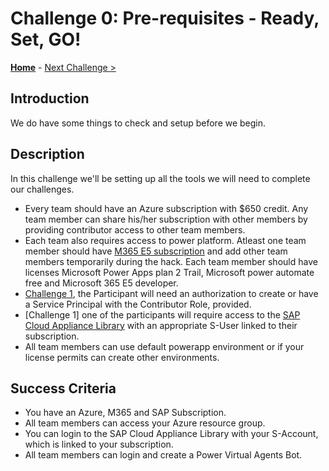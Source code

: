 # Challenge 0: Pre-requisites - Ready, Set, GO! 

**[Home](../README.md)** - [Next Challenge >](./01-SAP-Auto-Deployment.md)

## Introduction

We do have some things to check and setup before we begin.  

## Description

In this challenge we'll be setting up all the tools we will need to complete our challenges.

- Every team should have an Azure subscription with $650 credit. Any team member can share his/her subscription with other members by providing contributor access to other team members.
- Each team also requires access to power platform. Atleast one team member should have [M365 E5 subscription](https://go.microsoft.com/fwlink/p/?LinkID=698279)  and add other team members temporarily during the hack. Each team member should have licenses Microsoft Power Apps plan 2 Trail, Microsoft power automate free and Microsoft 365 E5 developer.
- [Challenge 1](./01-SAP-Auto-Deployment.md), the Participant will need an authorization to create or have a Service Principal with the Contributor Role, provided. 
- [Challenge 1] one of the participants will require access to the [SAP Cloud Appliance Library](https://cal.sap.com) with an appropriate S-User linked to their subscription.
- All team members can use default powerapp environment or if your license permits can create other environments. 
    
## Success Criteria

- You have an Azure, M365 and SAP Subscription.
- All team members can access your Azure resource group.
- You can login to the SAP Cloud Appliance Library with your S-Account, which is linked to your subscription.
- All team members can login and create a Power Virtual Agents Bot. 
